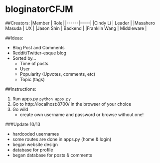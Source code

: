 # bloginatorCFJM

##Creators:
|Member | Role|
|------|-----|
|Cindy Li | Leader |
|Masahero Masuda | UX |
|Jason Shin | Backend |
|Franklin Wang | Middleware |

##Ideas:
* Blog Post and Comments
* Reddit/Twitter-esque blog
* Sorted by...
  * Time of posts
  * User
  * Popularity (Upvotes, comments, etc)
  * Topic (tags)

##Instructions:
1. Run apps.py
    `python apps.py`
2. Go to http://localhost:8700/ in the browser of your choice
3. Go wild 
    - create own username and password or browse without one! 


###Update 10/13
- hardcoded usernames
- some routes are done in apps.py (home & login)
- began website design
- database for profile 
- began database for posts & comments

